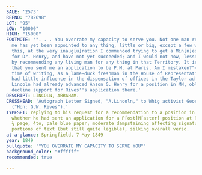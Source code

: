 ```yaml
---
SALE: '2573'
REFNO: "782698"
LOT: "95"
LOW: "10000"
HIGH: "15000"
FOOTNOTE: '". . . You overrate my capacity to serve you. Not one man recommended by
  me has yet been appointed to any thing, little or big, except a few who had no opposition.<br><br>"Besides
  this, at the very inaug[u]ration I commenced trying to get a Min[n]esota appointment
  for Dr. Henry, and have not yet succeeded; and I would not now, lessen his chance,
  by recommending any living man for any thing in that Territory. It is my recollection
  that you sent me an application to be P.M. at Paris. Am I mistaken?"<br><br>At the
  time of writing, as a lame-duck freshman in the House of Representatives, Lincoln
  had little influence in the dispensation of offices in the Taylor administration.
  Lincoln had already advanced Anson G. Henry for a position in MN, obliging him to
  decline support for Rives''s application there.'
DESCRIPT: LINCOLN, ABRAHAM.
CROSSHEAD: 'Autograph Letter Signed, "A.Lincoln," to Whig activist George W. Rives
  ("Hon: G.W. Rives"),'
TYPESET: replying to his request for a recommendation to a position in MN, and asking
  whether he had sent an application for a P[ost]M[aster] position at Paris, [IL].
  ¾ page, 4to, pale blue paper; moderate dampstaining affecting signature and scattered
  portions of text (but still quite legible), silking overall verso.
at-a-glance: Springfield, 7 May 1849
year: 1849
pullquote: '"YOU OVERRATE MY CAPACITY TO SERVE YOU"'
background_color: "#ffffff"
recommended: true

---
```

